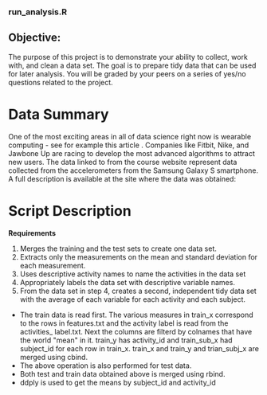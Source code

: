 ### run_analysis.R

## Objective:
The purpose of this project is to demonstrate your ability to collect, work with, and clean a data set. The goal is to prepare tidy data that can be used for later analysis. You will be graded by your peers on a series of yes/no questions related to the project. 

# Data Summary
One of the most exciting areas in all of data science right now is wearable computing - see for example this article . Companies like Fitbit, Nike, and Jawbone Up are racing to develop the most advanced algorithms to attract new users. The data linked to from the course website represent data collected from the accelerometers from the Samsung Galaxy S smartphone. A full description is available at the site where the data was obtained:

# Script Description
**Requirements**
1. Merges the training and the test sets to create one data set.
2. Extracts only the measurements on the mean and standard deviation for each measurement. 
3. Uses descriptive activity names to name the activities in the data set
4. Appropriately labels the data set with descriptive variable names. 
5. From the data set in step 4, creates a second, independent tidy data set with the average of each variable for each activity and each subject.

* The train data is read first. The various measures in train_x correspond to the rows in features.txt
and the activity label is read from the activities_ label.txt. Next the columns are 
filterd by colnames that have the world "mean" in it. train_y has activity_id and train_sub_x had subject_id  for each
row in train_x. train_x  and train_y  and trian_subj_x are merged using cbind.
* The above operation is also performed for test data.
* Both test and train data obtained above is merged using rbind.
* ddply is used to get the means by subject_id and activity_id



